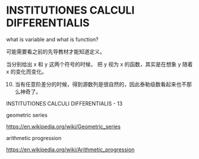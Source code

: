 # INSTITUTIONES CALCULI DIFFERENTIALIS

what is variable and what is function?

可能需要看之前的先导教材才能知道定义。

当分别给出 x 和 y 这两个符号的时候，
把 y 视为 x 的函数，其实是在想象 y 随着 x 的变化而变化。

10. 当有任意阶差分的时候，得到源数列是很自然的，因此泰勒级数看起来也不那么神奇了。

INSTITUTIONES CALCULI DIFFERENTIALIS - 13

geometric series

https://en.wikipedia.org/wiki/Geometric_series

arithmetic progression

https://en.wikipedia.org/wiki/Arithmetic_progression
